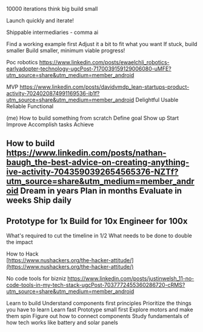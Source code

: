 10000 iterations think big build small

Launch quickly and iterate!

Shippable intermediaries - comma ai

Find a working example first
Adjust it a bit to fit what you want
If stuck, build smaller
Build smaller, minimum viable progress!

Poc robotics
https://www.linkedin.com/posts/ewaelchli_robotics-earlyadopter-technology-ugcPost-7170039159129006080-uMFE?utm_source=share&utm_medium=member_android

MVP
https://www.linkedin.com/posts/davidvmdp_lean-startups-product-activity-7024020874991169536-ib1f?utm_source=share&utm_medium=member_android
Delightful
Usable
Reliable
Functional

(me) How to build something from scratch
Define goal
Show up
Start
Improve
Accomplish tasks
Achieve

How to build
https://www.linkedin.com/posts/nathan-baugh_the-best-advice-on-creating-anything-ive-activity-7043590392654565376-NZTf?utm_source=share&utm_medium=member_android
Dream in years
Plan in months
Evaluate in weeks
Ship daily
-
Prototype for 1x
Build for 10x
Engineer for 100x
-
What's required to cut the timeline in 1/2
What needs to be done to double the impact

How to Hack  
[https://www.nushackers.org/the-hacker-attitude/](https://www.nushackers.org/the-hacker-attitude/)



No code tools for bizniz
https://www.linkedin.com/posts/justinwelsh_11-no-code-tools-in-my-tech-stack-ugcPost-7037772455360286720-cRMS?utm_source=share&utm_medium=member_android


Learn to build
Understand components first principles
Prioritize the things you have to learn
Learn fast
Prototype small first
Explore motors and make them spin
Figure out how to connect components
Study fundamentals of how tech works like battery and solar panels

